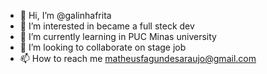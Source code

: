 - 👋 Hi, I’m @galinhafrita
- 👀 I’m interested in became a full steck dev
- 🌱 I’m currently learning in PUC Minas university
- 💞️ I’m looking to collaborate on stage job
- 📫 How to reach me matheusfagundesaraujo@gmail.com

<!---
galinhafrita/galinhafrita is a ✨ special ✨ repository because its `README.md` (this file) appears on your GitHub profile.
You can click the Preview link to take a look at your changes.
--->
